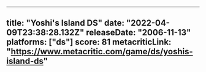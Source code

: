 
---
title: "Yoshi's Island DS"
date: "2022-04-09T23:38:28.132Z"
releaseDate: "2006-11-13"
platforms: ["ds"]
score: 81
metacriticLink: "https://www.metacritic.com/game/ds/yoshis-island-ds"
---
